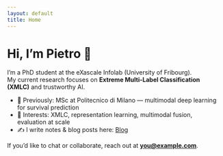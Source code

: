 ```yaml
---
layout: default
title: Home
---
```


# Hi, I’m Pietro 👋

I’m a PhD student at the eXascale Infolab (University of Fribourg).  
My current research focuses on **Extreme Multi-Label Classification (XMLC)** and trustworthy AI.

- 🔬 Previously: MSc at Politecnico di Milano — multimodal deep learning for survival prediction
- 🧠 Interests: XMLC, representation learning, multimodal fusion, evaluation at scale
- ✍️ I write notes & blog posts here: [Blog](/blog/)

If you’d like to chat or collaborate, reach out at **you@example.com**.
